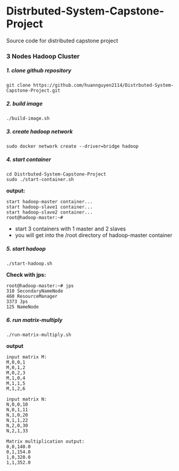 # Distrbuted-System-Capstone-Project
Source code for distributed capstone project


### 3 Nodes Hadoop Cluster

##### 1. clone github repository

```
git clone https://github.com/huannguyen2114/Distrbuted-System-Capstone-Project.git
```

##### 2. build image

```
./build-image.sh  
```

##### 3. create hadoop network

```
sudo docker network create --driver=bridge hadoop
```

##### 4. start container

```
cd Distrbuted-System-Capstone-Project 
sudo ./start-container.sh
```

**output:**

```
start hadoop-master container...
start hadoop-slave1 container...
start hadoop-slave2 container...
root@hadoop-master:~# 
```
- start 3 containers with 1 master and 2 slaves
- you will get into the /root directory of hadoop-master container


##### 5. start hadoop

```
./start-hadoop.sh
```

**Check with jps:**
```
root@hadoop-master:~# jps
310 SecondaryNameNode
460 ResourceManager
3373 Jps
125 NameNode
```


##### 6. run matrix-multiply

```
./run-matrix-multiply.sh
```

**output**

```
input matrix M:
M,0,0,1
M,0,1,2
M,0,2,3
M,1,0,4
M,1,1,5
M,1,2,6

input matrix N:
N,0,0,10
N,0,1,11
N,1,0,20
N,1,1,22
N,2,0,30
N,2,1,33

Matrix multiplication output:
0,0,140.0
0,1,154.0
1,0,320.0
1,1,352.0
```
